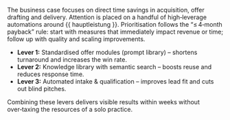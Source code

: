 <!-- PURPOSE: Business argument without inventing numbers (baseline payback ~4 months comes from backend). -->
<!-- OUTPUT: HTML paragraph(s)/list only. -->

<p>The business case focuses on direct time savings in acquisition, offer drafting and delivery. Attention is placed on a handful of high‑leverage automations around {{ hauptleistung }}. Prioritisation follows the “≤ 4‑month payback” rule: start with measures that immediately impact revenue or time; follow up with quality and scaling improvements.</p>

<ul>
  <li><strong>Lever 1:</strong> Standardised offer modules (prompt library) – shortens turnaround and increases the win rate.</li>
  <li><strong>Lever 2:</strong> Knowledge library with semantic search – boosts reuse and reduces response time.</li>
  <li><strong>Lever 3:</strong> Automated intake &amp; qualification – improves lead fit and cuts out blind pitches.</li>
</ul>

<p>Combining these levers delivers visible results within weeks without over‑taxing the resources of a solo practice.</p>